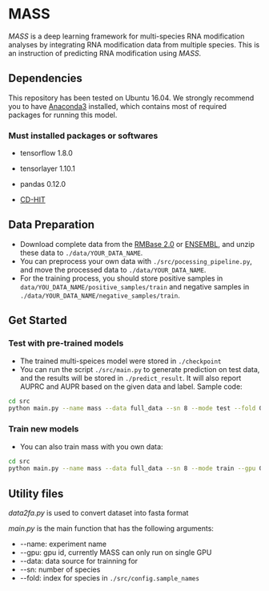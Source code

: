 # MASS

*MASS* is a deep learning framework for multi-species RNA modification analyses by integrating RNA modification data from multiple species. This is an instruction of predicting RNA modification using *MASS*.

## Dependencies

This repository has been tested on Ubuntu 16.04. We strongly recommend you to have [Anaconda3](https://www.anaconda.com/distribution/) installed, which contains most of required packages for running this model.

### Must installed packages or softwares

- tensorflow  1.8.0

- tensorlayer 1.10.1

- pandas 0.12.0

- [CD-HIT](http://weizhongli-lab.org/cd-hit/)

## Data Preparation

- Download complete data from the [RMBase 2.0](http://rna.sysu.edu.cn/rmbase/) or [ENSEMBL](http://www.ensembl.org), and unzip these data to `./data/YOUR_DATA_NAME`.
- You can preprocess your own data with `./src/pocessing_pipeline.py`, and move the processed data to `./data/YOUR_DATA_NAME`.
- For the training process, you should store positive samples in `data/YOU_DATA_NAME/positive_samples/train` and negative samples in `./data/YOUR_DATA_NAME/negative_samples/train`.

## Get Started

### Test with pre-trained models
- The trained multi-speices model were stored in `./checkpoint`
- You can run the script `./src/main.py` to generate prediction on test data, and the results will be stored in `./predict_result`. It will also report AUPRC and AUPR based on the given data and label. Sample code:
```bash
cd src
python main.py --name mass --data full_data --sn 8 --mode test --fold 0 --gpu 0
```

### Train new models

- You can also train mass with you own data:

```bash
cd src
python main.py --name mass --data full_data --sn 8 --mode train --gpu 0
```
## Utility files

*data2fa.py* is used to convert dataset into fasta format

*main.py* is the main function that has the following arguments:
 
 - --name: experiment name
 - --gpu: gpu id, currently MASS can only run on single GPU
 - --data: data source for trainning for 
 - --sn: number of species
 - --fold:  index for species in `./src/config.sample_names`

